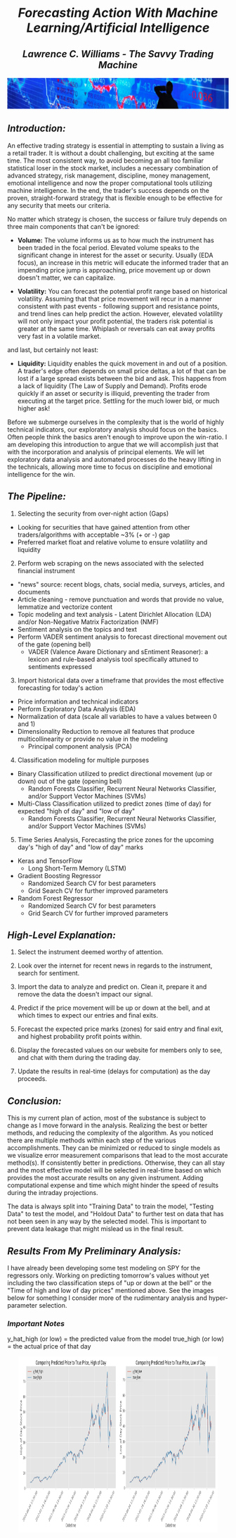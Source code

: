 # <div align="center">_**Forecasting Action With Machine Learning/Artificial Intelligence**_</div>
## <div align="center">_**Lawrence C. Williams - The Savvy Trading Machine**_</div>

<img src="https://github.com/chuck1l/market_intelligence/blob/master/data/header.png" height="70" width=100% />

## _**Introduction:**_

An effective trading strategy is essential in attempting to sustain a living as a retail trader. It is without a doubt challenging, but exciting at the same time. The most consistent way, to avoid becoming an all too familiar statistical loser in the stock market, includes a necessary combination of advanced strategy, risk management, discipline, money management, emotional intelligence and now the proper computational tools utilizing machine intelligence. In the end, the trader's success depends on the proven, straight-forward strategy that is flexible enough to be effective for any security that meets our criteria.

No matter which strategy is chosen, the success or failure truly depends on three main components that can't be ignored:

* **Volume:** The volume informs us as to how much the instrument has been traded in the focal period. Elevated volume speaks to the significant change in interest for the asset or security. Usually (EDA focus), an increase in this metric will educate the informed trader that an impending price jump is approaching, price movement up or down doesn't matter, we can capitalize.

* **Volatility:** You can forecast the potential profit range based on historical volatility. Assuming that that price movement will recur in a manner consistent with past events - following support and resistance points, and trend lines can help predict the action.  However, elevated volatility will not only impact your profit potential, the traders risk potential is greater at the same time.  Whiplash or reversals can eat away profits very fast in a volatile market.

and last, but certainly not least:

* **Liquidity:** Liquidity enables the quick movement in and out of a position.  A trader's edge often depends on small price deltas, a lot of that can be lost if a large spread exists between the bid and ask.  This happens from a lack of liquidity (The Law of Supply and Demand). Profits erode quickly if an asset or security is illiquid, preventing the trader from executing at the target price.  Settling for the much lower bid, or much higher ask!

Before we submerge ourselves in the complexity that is the world of highly technical indicators, our exploratory analysis should focus on the basics. Often people think the basics aren't enough to improve upon the win-ratio. I am developing this introduction to argue that we will accomplish just that with the incorporation and analysis of principal elements. We will let exploratory data analysis and automated processes do the heavy lifting in the technicals, allowing more time to focus on discipline and emotional intelligence for the win.

## _**The Pipeline:**_

1. Selecting the security from over-night action (Gaps)
  * Looking for securities that have gained attention from other traders/algorithms with acceptable ~3% (+ or -) gap
  * Preferred market float and relative volume to ensure volatility and liquidity 
  
2. Perform web scraping on the news associated with the selected financial instrument
  * "news" source: recent blogs, chats, social media, surveys, articles, and documents
  * Article cleaning - remove punctuation and words that provide no value, lemmatize and vectorize content
  * Topic modeling and text analysis - Latent Dirichlet Allocation (LDA) and/or Non-Negative Matrix Factorization (NMF)
  * Sentiment analysis on the topics and text
  * Perform VADER sentiment analysis to forecast directional movement out of the gate (opening bell)
      * VADER (Valence Aware Dictionary and sEntiment Reasoner): a lexicon and rule-based analysis tool specifically attuned to sentiments expressed
      
3. Import historical data over a timeframe that provides the most effective forecasting for today's action
  * Price information and technical indicators
  * Perform Exploratory Data Analysis (EDA)
  * Normalization of data (scale all variables to have a values between 0 and 1)
  * Dimensionality Reduction to remove all features that produce multicollinearity or provide no value in the modeling
      * Principal component analysis (PCA)
      
4. Classification modeling for multiple purposes
  * Binary Classification utilized to predict directional movement (up or down) out of the gate (opening bell)
      * Random Forests Classifier, Recurrent Neural Networks Classifier, and/or Support Vector Machines (SVMs)
  * Multi-Class Classification utilized to predict zones (time of day) for expected "high of day" and "low of day"
      * Random Forests Classifier, Recurrent Neural Networks Classifier, and/or Support Vector Machines (SVMs)
      
5. Time Series Analysis, Forecasting the price zones for the upcoming day's "high of day" and "low of day" marks
  * Keras and TensorFlow
      * Long Short-Term Memory (LSTM)
  * Gradient Boosting Regressor
      * Randomized Search CV for best parameters
      * Grid Search CV for further improved parameters
  * Random Forest Regressor
      * Randomized Search CV for best parameters
      * Grid Search CV for further improved parameters  

## _**High-Level Explanation:**_

1. Select the instrument deemed worthy of attention.

2. Look over the internet for recent news in regards to the instrument, search for sentiment.

3. Import the data to analyze and predict on. Clean it, prepare it and remove the data the doesn't impact our signal.

4. Predict if the price movement will be up or down at the bell, and at which times to expect our entries and final exits.

5. Forecast the expected price marks (zones) for said entry and final exit, and highest probability profit points within.

6. Display the forecasted values on our website for members only to see, and chat with them during the trading day.

7. Update the results in real-time (delays for computation) as the day proceeds.
  
## _**Conclusion:**_ 

This is my current plan of action, most of the substance is subject to change as I move forward in the analysis. Realizing the best or better methods, and reducing the complexity of the algorithm. As you noticed there are multiple methods within each step of the various accomplishments. They can be minimized or reduced to single models as we visualize error measurement comparisons that lead to the most accurate method(s). If consistently better in predictions. Otherwise, they can all stay and the most effective model will be selected in real-time based on which provides the most accurate results on any given instrument. Adding computational expense and time which might hinder the speed of results during the intraday projections.

The data is always split into "Training Data" to train the model, "Testing Data" to test the model, and "Holdout Data" to further test on data that has not been seen in any way by the selected model. This is important to prevent data leakage that might mislead us in the final result.

## _**Results From My Preliminary Analysis:**_

I have already been developing some test modeling on SPY for the regressors only. Working on predicting tomorrow's values without yet including the two classification steps of "up or down at the bell" or the "Time of high and low of day prices" mentioned above. See the images below for something I consider more of the rudimentary analysis and hyper-parameter selection.

### _**Important Notes**_

y_hat_high (or low) = the predicted value from the model
true_high (or low) = the actual price of that day

<p align="center">
<img src="https://github.com/chuck1l/market_intelligence/blob/master/imgs/high_of_day.png" height="400" width=45% /><img src="https://github.com/chuck1l/market_intelligence/blob/master/imgs/low_of_day.png" height="400" width=45% />
</p>

  
  
  
  
  


